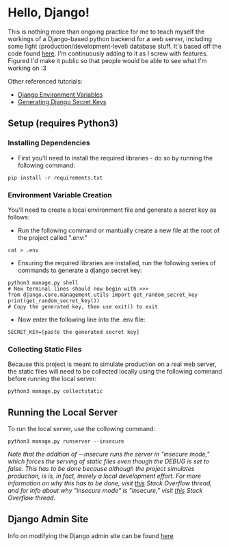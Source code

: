 # Hello, Django!

This is nothing more than ongoing practice for me to teach myself the workings of a Django-based python backend for a web server, including some light (production/development-level) database stuff. It's based off the code found [here](https://code.visualstudio.com/docs/python/tutorial-django). I'm continuously adding to it as I screw with features. Figured I'd make it public so that people would be able to see what I'm working on :3

Other referenced tutorials:

- [Django Environment Variables](https://codinggear.blog/django-environment-variables/)
- [Generating Django Secret Keys](https://codinggear.blog/django-generate-secret-key/)

## Setup (requires Python3)

### Installing Dependencies

- First you'll need to install the required libraries - do so by running the following command:

``` {.sh}
pip install -r requirements.txt
```

### Environment Variable Creation

You'll need to create a local environment file and generate a secret key as follows:

- Run the following command or mantually create a new file at the root of the project called ".env:"

```{.sh}
cat > .env
```

- Ensuring the required libraries are installed, run the following series of commands to generate a django secret key:

```{.sh}
python3 manage.py shell
# New terminal lines should now begin with >>> 
from django.core.management.utils import get_random_secret_key
print(get_random_secret_key())
# Copy the generated key, then use exit() to exit
```

- Now enter the following line into the .env file:

```{.py}
SECRET_KEY=[paste the generated secret key]
```

### Collecting Static Files

Because this project is meant to simulate production on a real web server, the static files will need to be collected locally using the following command before running the local server:

```{.sh}
python3 manage.py collectstatic
```

## Running the Local Server

To run the local server, use the collowing command:

```{.sh}
python3 manage.py runserver --insecure
```

_Note that the addition of --insecure runs the server in "insecure mode," which forces the serving of static files even though the DEBUG is set to false. This has to be done because although the project simulates production, is is, in fact, merely a local development effort. For more information on why this has to be done, visit [this](https://stackoverflow.com/questions/5836674/why-does-debug-false-setting-make-my-django-static-files-access-fail) Stack Overflow thread, and for info about why "insecure mode" is "insecure," visit [this](https://stackoverflow.com/questions/31097333/why-is-serving-static-files-insecure/31097709#31097709) Stack Overflow thread._

## Django Admin Site

Info on modifying the Django admin site can be found [here](https://docs.djangoproject.com/en/3.1/ref/contrib/admin/)
